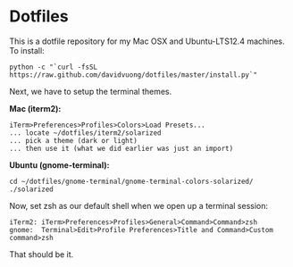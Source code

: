 Dotfiles
===

This is a dotfile repository for my Mac OSX and Ubuntu-LTS12.4 machines. To install:

    python -c "`curl -fsSL https://raw.github.com/davidvuong/dotfiles/master/install.py`"

Next, we have to setup the terminal themes.

**Mac (iterm2):**

    iTerm>Preferences>Profiles>Colors>Load Presets...
    ... locate ~/dotfiles/iterm2/solarized
    ... pick a theme (dark or light)
    ... then use it (what we did earlier was just an import)

**Ubuntu (gnome-terminal):**

    cd ~/dotfiles/gnome-terminal/gnome-terminal-colors-solarized/
    ./solarized

Now, set zsh as our default shell when we open up a terminal session:

    iTerm2: iTerm>Preferences>Profiles>General>Command>Command>zsh
    gnome:  Terminal>Edit>Profile Preferences>Title and Command>Custom command>zsh

That should be it.
